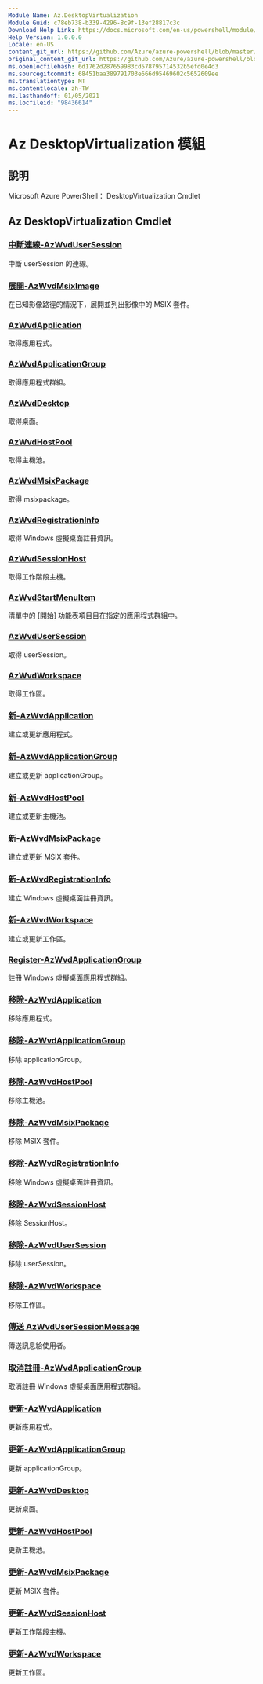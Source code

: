 ```yaml
---
Module Name: Az.DesktopVirtualization
Module Guid: c78eb738-b339-4296-8c9f-13ef28817c3c
Download Help Link: https://docs.microsoft.com/en-us/powershell/module/az.desktopvirtualization
Help Version: 1.0.0.0
Locale: en-US
content_git_url: https://github.com/Azure/azure-powershell/blob/master/src/DesktopVirtualization/help/Az.DesktopVirtualization.md
original_content_git_url: https://github.com/Azure/azure-powershell/blob/master/src/DesktopVirtualization/help/Az.DesktopVirtualization.md
ms.openlocfilehash: 6d1762d287659983cd578795714532b5efd0e4d3
ms.sourcegitcommit: 68451baa389791703e666d95469602c5652609ee
ms.translationtype: MT
ms.contentlocale: zh-TW
ms.lasthandoff: 01/05/2021
ms.locfileid: "98436614"
---
```

# Az DesktopVirtualization 模組
## 說明
Microsoft Azure PowerShell： DesktopVirtualization Cmdlet

## Az DesktopVirtualization Cmdlet
### [中斷連線-AzWvdUserSession](Disconnect-AzWvdUserSession.md)
中斷 userSession 的連線。

### [展開-AzWvdMsixImage](Expand-AzWvdMsixImage.md)
在已知影像路徑的情況下，展開並列出影像中的 MSIX 套件。

### [AzWvdApplication](Get-AzWvdApplication.md)
取得應用程式。

### [AzWvdApplicationGroup](Get-AzWvdApplicationGroup.md)
取得應用程式群組。

### [AzWvdDesktop](Get-AzWvdDesktop.md)
取得桌面。

### [AzWvdHostPool](Get-AzWvdHostPool.md)
取得主機池。

### [AzWvdMsixPackage](Get-AzWvdMsixPackage.md)
取得 msixpackage。

### [AzWvdRegistrationInfo](Get-AzWvdRegistrationInfo.md)
取得 Windows 虛擬桌面註冊資訊。

### [AzWvdSessionHost](Get-AzWvdSessionHost.md)
取得工作階段主機。

### [AzWvdStartMenuItem](Get-AzWvdStartMenuItem.md)
清單中的 [開始] 功能表項目目在指定的應用程式群組中。

### [AzWvdUserSession](Get-AzWvdUserSession.md)
取得 userSession。

### [AzWvdWorkspace](Get-AzWvdWorkspace.md)
取得工作區。

### [新-AzWvdApplication](New-AzWvdApplication.md)
建立或更新應用程式。

### [新-AzWvdApplicationGroup](New-AzWvdApplicationGroup.md)
建立或更新 applicationGroup。

### [新-AzWvdHostPool](New-AzWvdHostPool.md)
建立或更新主機池。

### [新-AzWvdMsixPackage](New-AzWvdMsixPackage.md)
建立或更新 MSIX 套件。

### [新-AzWvdRegistrationInfo](New-AzWvdRegistrationInfo.md)
建立 Windows 虛擬桌面註冊資訊。

### [新-AzWvdWorkspace](New-AzWvdWorkspace.md)
建立或更新工作區。

### [Register-AzWvdApplicationGroup](Register-AzWvdApplicationGroup.md)
註冊 Windows 虛擬桌面應用程式群組。

### [移除-AzWvdApplication](Remove-AzWvdApplication.md)
移除應用程式。

### [移除-AzWvdApplicationGroup](Remove-AzWvdApplicationGroup.md)
移除 applicationGroup。

### [移除-AzWvdHostPool](Remove-AzWvdHostPool.md)
移除主機池。

### [移除-AzWvdMsixPackage](Remove-AzWvdMsixPackage.md)
移除 MSIX 套件。

### [移除-AzWvdRegistrationInfo](Remove-AzWvdRegistrationInfo.md)
移除 Windows 虛擬桌面註冊資訊。

### [移除-AzWvdSessionHost](Remove-AzWvdSessionHost.md)
移除 SessionHost。

### [移除-AzWvdUserSession](Remove-AzWvdUserSession.md)
移除 userSession。

### [移除-AzWvdWorkspace](Remove-AzWvdWorkspace.md)
移除工作區。

### [傳送 AzWvdUserSessionMessage](Send-AzWvdUserSessionMessage.md)
傳送訊息給使用者。

### [取消註冊-AzWvdApplicationGroup](Unregister-AzWvdApplicationGroup.md)
取消註冊 Windows 虛擬桌面應用程式群組。

### [更新-AzWvdApplication](Update-AzWvdApplication.md)
更新應用程式。

### [更新-AzWvdApplicationGroup](Update-AzWvdApplicationGroup.md)
更新 applicationGroup。

### [更新-AzWvdDesktop](Update-AzWvdDesktop.md)
更新桌面。

### [更新-AzWvdHostPool](Update-AzWvdHostPool.md)
更新主機池。

### [更新-AzWvdMsixPackage](Update-AzWvdMsixPackage.md)
更新 MSIX 套件。

### [更新-AzWvdSessionHost](Update-AzWvdSessionHost.md)
更新工作階段主機。

### [更新-AzWvdWorkspace](Update-AzWvdWorkspace.md)
更新工作區。

